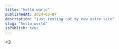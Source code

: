 ```yaml
---
title: "hello world"
publishedAt: 2024-03-07
description: "just testing out my new astro site"
slug: "hello-world"
isPublish: true
---
```


<3